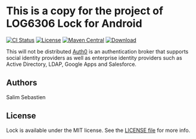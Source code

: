 This is a copy for the project of LOG6306
Lock for Android
============
[![CI Status](http://img.shields.io/travis/auth0/Lock.Android.svg?style=flat)](https://travis-ci.org/auth0/Lock.Android)
[![License](http://img.shields.io/:license-mit-blue.svg?style=flat)](http://doge.mit-license.org)
[![Maven Central](https://img.shields.io/maven-central/v/com.auth0.android/lock.svg)](http://search.maven.org/#artifactdetails%7Ccom.auth0.android%7Clock%7C1.8.0%7Caar)
[ ![Download](https://api.bintray.com/packages/auth0/lock-android/lock/images/download.svg) ](https://bintray.com/auth0/lock-android/lock/_latestVersion)

This will not be distributed
[Auth0](https://auth0.com) is an authentication broker that supports social identity providers as well as enterprise identity providers such as Active Directory, LDAP, Google Apps and Salesforce.

## Authors
Salim
Sebastien

## License

Lock is available under the MIT license. See the [LICENSE file](LICENSE) for more info.
